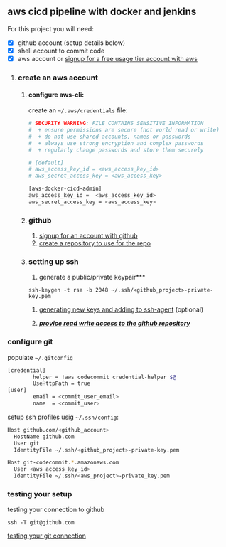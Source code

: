 ## aws cicd pipeline with docker and jenkins

For this project you will need:

- [x] github account (setup details below)
- [x] shell account to commit code
- [x] aws account or [signup for a free usage tier account with aws](https://aws.amazon.com/free/)

1. ### create an aws account

   1. #### configure aws-cli:

      create an `~/.aws/credentials` file:
      ```bash
      # SECURITY WARNING: FILE CONTAINS SENSITIVE INFORMATION
      #  + ensure permissions are secure (not world read or write)
      #  + do not use shared accounts, names or passwords
      #  + always use strong encryption and complex passwords
      #  + regularly change passwords and store them securely
      
      # [default]
      # aws_access_key_id = <aws_access_key_id>
      # aws_secret_access_key = <aws_access_key>
      
      [aws-docker-cicd-admin]
      aws_access_key_id =  <aws_access_key_id>
      aws_secret_access_key = <aws_access_key>
      ```
      

   1. ### github

      1. [signup for an account with github](https://help.github.com/articles/signing-up-for-a-new-github-account/)<br>
      1. [create a repository to use for the repo](https://help.github.com/articles/create-a-repo/)<br>


   1. ### setting up ssh

      1. generate a public/private keypair***
      ```
      ssh-keygen -t rsa -b 2048 ~/.ssh/<github_project>-private-key.pem
      ```
      
      1. [generating new keys and adding to ssh-agent](https://help.github.com/articles/generating-a-new-ssh-key-and-adding-it-to-the-ssh-agent) (optional)
      
      1. [***provice read write access to the github repository***](https://help.github.com/articles/adding-a-new-ssh-key-to-your-github-account/)


### configure git

populate `~/.gitconfig`

```bash
[credential]
        helper = !aws codecommit credential-helper $@
        UseHttpPath = true
[user]
        email = <commit_user_email>
        name  = <commit_user>
```

setup ssh profiles usig `~/.ssh/config`:

```bash
Host github.com/<github_account>
  HostName github.com
  User git
  IdentityFile ~/.ssh/<github_project>-private-key.pem

Host git-codecommit.*.amazonaws.com
  User <aws_access_key_id>
  IdentityFile ~/.ssh/<aws_project>-private_key.pem
```

### testing your setup

testing your connection to github
```
ssh -T git@github.com
```

[testing your git connection](https://help.github.com/articles/testing-your-ssh-connection/)<br>
